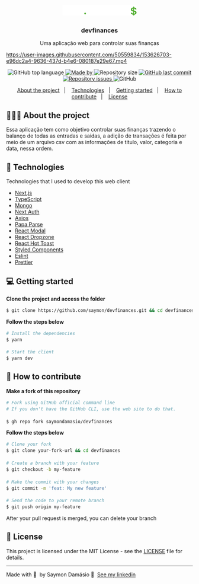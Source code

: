 <h1 align="center">
	<img alt="Logo" src=".github/logo.svg" width="200px" />
</h1>

<h3 align="center">
  devfinances
</h3>

<p align="center">Uma aplicação web para controlar suas finanças</p>

https://user-images.githubusercontent.com/50559834/153626703-e96dc2a4-9636-437d-b4e6-080187e29e67.mp4

<p align="center">
  <img alt="GitHub top language" src="https://img.shields.io/github/languages/top/saymondamasio/devfinances">

  <a href="https://www.linkedin.com/in/saymondamasio/">
    <img alt="Made by" src="https://img.shields.io/badge/Made%20by-Saymon%20Dam%C3%A1sio-brightgreen">
  </a>

  <img alt="Repository size" src="https://img.shields.io/github/repo-size/saymondamasio/devfinances">

  <a href="https://github.com/saymondamasio/devfinances/commits/master">
    <img alt="GitHub last commit" src="https://img.shields.io/github/last-commit/saymondamasio/devfinances">
  </a>

  <a href="https://github.com/saymondamasio/devfinances/issues">
    <img alt="Repository issues" src="https://img.shields.io/github/issues/saymondamasio/devfinances">
  </a>

  <img alt="GitHub" src="https://img.shields.io/github/license/saymondamasio/devfinances">
</p>

<p align="center">
  <a href="#-about-the-project">About the project</a>&nbsp;&nbsp;&nbsp;|&nbsp;&nbsp;&nbsp;
  <a href="#-technologies">Technologies</a>&nbsp;&nbsp;&nbsp;|&nbsp;&nbsp;&nbsp;
  <a href="#-getting-started">Getting started</a>&nbsp;&nbsp;&nbsp;|&nbsp;&nbsp;&nbsp;
  <a href="#-how-to-contribute">How to contribute</a>&nbsp;&nbsp;&nbsp;|&nbsp;&nbsp;&nbsp;
  <a href="#-license">License</a>
</p>

## 👨🏻‍💻 About the project

<p>Essa aplicação tem como objetivo controlar suas finanças trazendo o balanço de todas as entradas e saídas, a adição de transações é feita por meio de um arquivo csv com as informações de titulo, valor, categoria e data, nessa ordem.</p>

## 🚀 Technologies

Technologies that I used to develop this web client

- [Next.js](https://nextjs.org/)
- [TypeScript](https://www.typescriptlang.org/)
- [Mongo](https://www.mongodb.com/)
- [Next Auth](https://next-auth.js.org/)
- [Axios](https://axios-http.com/)
- [Papa Parse](https://www.papaparse.com/)
- [React Modal](https://reactcommunity.org/react-modal/)
- [React Dropzone](https://react-dropzone.js.org/)
- [React Hot Toast](https://react-hot-toast.com/)
- [Styled Components](https://styled-components.com/)
- [Eslint](https://eslint.org/)
- [Prettier](https://prettier.io/)

## 💻 Getting started

**Clone the project and access the folder**

```bash
$ git clone https://github.com/saymon/devfinances.git && cd devfinances
```

**Follow the steps below**

```bash
# Install the dependencies
$ yarn

# Start the client
$ yarn dev
```

## 🤔 How to contribute

**Make a fork of this repository**

```bash
# Fork using GitHub official command line
# If you don't have the GitHub CLI, use the web site to do that.

$ gh repo fork saymondamasio/devfinances
```

**Follow the steps below**

```bash
# Clone your fork
$ git clone your-fork-url && cd devfinances

# Create a branch with your feature
$ git checkout -b my-feature

# Make the commit with your changes
$ git commit -m 'feat: My new feature'

# Send the code to your remote branch
$ git push origin my-feature
```

After your pull request is merged, you can delete your branch

## 📝 License

This project is licensed under the MIT License - see the [LICENSE](LICENSE) file for details.

---

Made with 💜 &nbsp;by Saymon Damásio 👋 &nbsp;[See my linkedin](https://www.linkedin.com/in/saymondamasio/)

